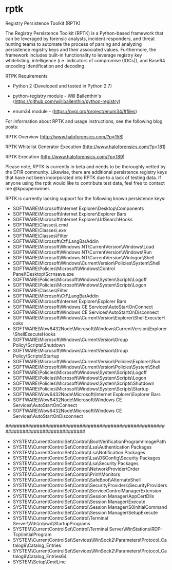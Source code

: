 # rptk
Registry Persistence Toolkit (RPTK)

The Registry Persistence Toolkit (RPTK) is a Python-based framework that can be leveraged by forensic analysts, incident responders, and threat hunting teams to automate the process of parsing and analyzing persistence registry keys and their associated values.  Furthermore, the framework includes built-in functionality to leverage registry key whitelisting, intelligence (i.e. indicators of compromise (IOCs)), and Base64 encoding identification and decoding.

RTPK Requirements
- Python 2 (Developed and tested in Python 2.7)

- python-registry module - Will Ballenthin's (https://github.com/williballenthin/python-registry)

- enum34 module - (https://pypi.org/project/enum34/#files)

For information about RPTK and usage instructions, see the following blog posts:

RPTK Overview (http://www.haloforensics.com/?p=158)

RPTK Whitelist Generator Execution (http://www.haloforensics.com/?p=181)

RPTK Execution (http://www.haloforensics.com/?p=189)

Please note, RPTK is currently in beta and needs to be thoroughly vetted by the DFIR community.  Likewise, there are additional persistence registry keys that have not been incorporated into RPTK due to a lack of testing data.  If anyone using the rptk would like to contribute test data, feel free to contact me @kpoppenwimer.

RPTK is currently lacking support for the following known persistence keys:

- SOFTWARE\Microsoft\Internet Explorer\Desktop\Components
- SOFTWARE\Microsoft\Internet Explorer\Explorer Bars
- SOFTWARE\Microsoft\Internet Explorer\UrlSearchHooks
- SOFTWARE\Classes\\.cmd
- SOFTWARE\Classes\\.exe
- SOFTWARE\Classes\Filter
- SOFTWARE\Microsoft\Ctf\LangBarAddin
- SOFTWARE\Microsoft\Windows NT\CurrentVersion\Windows\Load
- SOFTWARE\Microsoft\Windows NT\CurrentVersion\Windows\Run
- SOFTWARE\Microsoft\Windows NT\CurrentVersion\Winlogon\Shell
- SOFTWARE\Microsoft\Windows\CurrentVersion\Policies\System\Shell
- SOFTWARE\Policies\Microsoft\Windows\Control Panel\Desktop\Scrnsave.exe
- SOFTWARE\Policies\Microsoft\Windows\System\Scripts\Logoff
- SOFTWARE\Policies\Microsoft\Windows\System\Scripts\Logon
- SOFTWARE\Classes\Filter
- SOFTWARE\Microsoft\Ctf\LangBarAddin
- SOFTWARE\Microsoft\Internet Explorer\Explorer Bars
- SOFTWARE\Microsoft\Windows CE Services\AutoStartOnConnect
- SOFTWARE\Microsoft\Windows CE Services\AutoStartOnDisconnect
- SOFTWARE\Microsoft\Windows\CurrentVersion\Explorer\ShellExecuteHooks
- SOFTWARE\Wow6432Node\Microsoft\Windows\CurrentVersion\Explorer\ShellExecuteHooks
- SOFTWARE\Microsoft\Windows\CurrentVersion\Group Policy\Scripts\Shutdown
- SOFTWARE\Microsoft\Windows\CurrentVersion\Group Policy\Scripts\Startup
- SOFTWARE\Microsoft\Windows\CurrentVersion\Policies\Explorer\Run
- SOFTWARE\Microsoft\Windows\CurrentVersion\Policies\System\Shell
- SOFTWARE\Policies\Microsoft\Windows\System\Scripts\Logoff
- SOFTWARE\Policies\Microsoft\Windows\System\Scripts\Logon
- SOFTWARE\Policies\Microsoft\Windows\System\Scripts\Shutdown
- SOFTWARE\Policies\Microsoft\Windows\System\Scripts\Startup
- SOFTWARE\Wow6432Node\Microsoft\Internet Explorer\Explorer Bars
- SOFTWARE\Wow6432Node\Microsoft\Windows CE Services\AutoStartOnConnect
- SOFTWARE\Wow6432Node\Microsoft\Windows CE Services\AutoStartOnDisconnect

####################################################################################

- SYSTEM\CurrentControlSet\Control\BootVerificationProgram\ImagePath
- SYSTEM\CurrentControlSet\Control\Lsa\Authentication Packages
- SYSTEM\CurrentControlSet\Control\Lsa\Notification Packages
- SYSTEM\CurrentControlSet\Control\Lsa\OSConfig\Security Packages
- SYSTEM\CurrentControlSet\Control\Lsa\Security Packages
- SYSTEM\CurrentControlSet\Control\NetworkProvider\Order
- SYSTEM\CurrentControlSet\Control\Print\Monitors
- SYSTEM\CurrentControlSet\Control\SafeBoot\AlternateShell
- SYSTEM\CurrentControlSet\Control\SecurityProviders\SecurityProviders
- SYSTEM\CurrentControlSet\Control\ServiceControlManagerExtension
- SYSTEM\CurrentControlSet\Control\Session Manager\AppCertDlls
- SYSTEM\CurrentControlSet\Control\Session Manager\Execute
- SYSTEM\CurrentControlSet\Control\Session Manager\S0InitialCommand
- SYSTEM\CurrentControlSet\Control\Session Manager\SetupExecute
- SYSTEM\CurrentControlSet\Control\Terminal Server\Wds\rdpwd\StartupPrograms
- SYSTEM\CurrentControlSet\Control\Terminal Server\WinStations\RDP-Tcp\InitialProgram
- SYSTEM\CurrentControlSet\Services\WinSock2\Parameters\Protocol_Catalog9\Catalog_Entries
- SYSTEM\CurrentControlSet\Services\WinSock2\Parameters\Protocol_Catalog9\Catalog_Entries64
- SYSTEM\Setup\CmdLine
